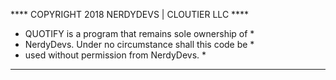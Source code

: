 **** COPYRIGHT 2018 NERDYDEVS | CLOUTIER LLC           ****
*   QUOTIFY is a program that remains sole ownership of   *
*   NerdyDevs. Under no circumstance shall this code be   *
*   used without permission from NerdyDevs.               *
***********************************************************
